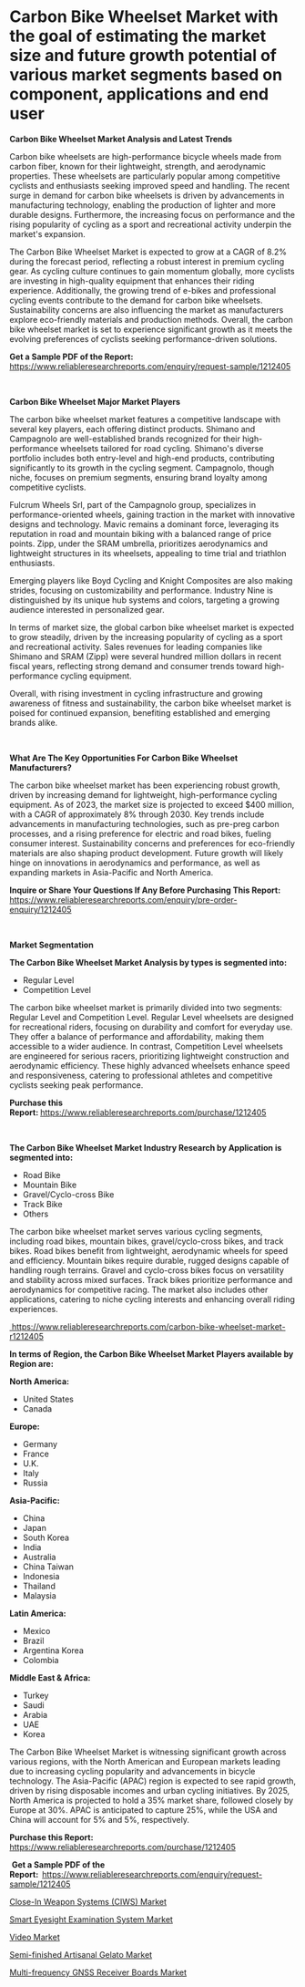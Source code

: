 <p><h1>Carbon Bike Wheelset Market with the goal of estimating the market size and future growth potential of various market segments based on component, applications and end user</h1></p><p><strong>Carbon Bike Wheelset Market Analysis and Latest Trends</strong></p>
<p><p>Carbon bike wheelsets are high-performance bicycle wheels made from carbon fiber, known for their lightweight, strength, and aerodynamic properties. These wheelsets are particularly popular among competitive cyclists and enthusiasts seeking improved speed and handling. The recent surge in demand for carbon bike wheelsets is driven by advancements in manufacturing technology, enabling the production of lighter and more durable designs. Furthermore, the increasing focus on performance and the rising popularity of cycling as a sport and recreational activity underpin the market's expansion.</p><p>The Carbon Bike Wheelset Market is expected to grow at a CAGR of 8.2% during the forecast period, reflecting a robust interest in premium cycling gear. As cycling culture continues to gain momentum globally, more cyclists are investing in high-quality equipment that enhances their riding experience. Additionally, the growing trend of e-bikes and professional cycling events contribute to the demand for carbon bike wheelsets. Sustainability concerns are also influencing the market as manufacturers explore eco-friendly materials and production methods. Overall, the carbon bike wheelset market is set to experience significant growth as it meets the evolving preferences of cyclists seeking performance-driven solutions.</p></p>
<p><strong>Get a Sample PDF of the Report:&nbsp;</strong> <a href="https://www.reliableresearchreports.com/enquiry/request-sample/1212405?utm_campaign=118&utm_medium=2&utm_source=Github&utm_content=ia&utm_term=24032025&utm_id=carbon-bike-wheelset">https://www.reliableresearchreports.com/enquiry/request-sample/1212405</a></p>
<p>&nbsp;</p>
<p><strong>Carbon Bike Wheelset Major Market Players</strong></p>
<p><p>The carbon bike wheelset market features a competitive landscape with several key players, each offering distinct products. Shimano and Campagnolo are well-established brands recognized for their high-performance wheelsets tailored for road cycling. Shimano's diverse portfolio includes both entry-level and high-end products, contributing significantly to its growth in the cycling segment. Campagnolo, though niche, focuses on premium segments, ensuring brand loyalty among competitive cyclists.</p><p>Fulcrum Wheels Srl, part of the Campagnolo group, specializes in performance-oriented wheels, gaining traction in the market with innovative designs and technology. Mavic remains a dominant force, leveraging its reputation in road and mountain biking with a balanced range of price points. Zipp, under the SRAM umbrella, prioritizes aerodynamics and lightweight structures in its wheelsets, appealing to time trial and triathlon enthusiasts.</p><p>Emerging players like Boyd Cycling and Knight Composites are also making strides, focusing on customizability and performance. Industry Nine is distinguished by its unique hub systems and colors, targeting a growing audience interested in personalized gear.</p><p>In terms of market size, the global carbon bike wheelset market is expected to grow steadily, driven by the increasing popularity of cycling as a sport and recreational activity. Sales revenues for leading companies like Shimano and SRAM (Zipp) were several hundred million dollars in recent fiscal years, reflecting strong demand and consumer trends toward high-performance cycling equipment.</p><p>Overall, with rising investment in cycling infrastructure and growing awareness of fitness and sustainability, the carbon bike wheelset market is poised for continued expansion, benefiting established and emerging brands alike.</p></p>
<p>&nbsp;</p>
<p><strong>What Are The Key Opportunities For Carbon Bike Wheelset Manufacturers?</strong></p>
<p><p>The carbon bike wheelset market has been experiencing robust growth, driven by increasing demand for lightweight, high-performance cycling equipment. As of 2023, the market size is projected to exceed $400 million, with a CAGR of approximately 8% through 2030. Key trends include advancements in manufacturing technologies, such as pre-preg carbon processes, and a rising preference for electric and road bikes, fueling consumer interest. Sustainability concerns and preferences for eco-friendly materials are also shaping product development. Future growth will likely hinge on innovations in aerodynamics and performance, as well as expanding markets in Asia-Pacific and North America.</p></p>
<p><strong>Inquire or Share Your Questions If Any Before Purchasing This Report:</strong> <a href="https://www.reliableresearchreports.com/enquiry/pre-order-enquiry/1212405?utm_campaign=118&utm_medium=2&utm_source=Github&utm_content=ia&utm_term=24032025&utm_id=carbon-bike-wheelset">https://www.reliableresearchreports.com/enquiry/pre-order-enquiry/1212405</a></p>
<p>&nbsp;</p>
<p><strong>Market Segmentation</strong></p>
<p><strong>The Carbon Bike Wheelset Market Analysis by types is segmented into:</strong></p>
<p><ul><li>Regular Level</li><li>Competition Level</li></ul></p>
<p><p>The carbon bike wheelset market is primarily divided into two segments: Regular Level and Competition Level. Regular Level wheelsets are designed for recreational riders, focusing on durability and comfort for everyday use. They offer a balance of performance and affordability, making them accessible to a wider audience. In contrast, Competition Level wheelsets are engineered for serious racers, prioritizing lightweight construction and aerodynamic efficiency. These highly advanced wheelsets enhance speed and responsiveness, catering to professional athletes and competitive cyclists seeking peak performance.</p></p>
<p><strong>Purchase this Report:&nbsp;</strong><a href="https://www.reliableresearchreports.com/purchase/1212405?utm_campaign=118&utm_medium=2&utm_source=Github&utm_content=ia&utm_term=24032025&utm_id=carbon-bike-wheelset">https://www.reliableresearchreports.com/purchase/1212405</a></p>
<p>&nbsp;</p>
<p><strong>The Carbon Bike Wheelset Market Industry Research by Application is segmented into:</strong></p>
<p><ul><li>Road Bike</li><li>Mountain Bike</li><li>Gravel/Cyclo-cross Bike</li><li>Track Bike</li><li>Others</li></ul></p>
<p><p>The carbon bike wheelset market serves various cycling segments, including road bikes, mountain bikes, gravel/cyclo-cross bikes, and track bikes. Road bikes benefit from lightweight, aerodynamic wheels for speed and efficiency. Mountain bikes require durable, rugged designs capable of handling rough terrains. Gravel and cyclo-cross bikes focus on versatility and stability across mixed surfaces. Track bikes prioritize performance and aerodynamics for competitive racing. The market also includes other applications, catering to niche cycling interests and enhancing overall riding experiences.</p></p>
<p><a href="https://www.reliableresearchreports.com/carbon-bike-wheelset-market-r1212405?utm_campaign=118&utm_medium=2&utm_source=Github&utm_content=ia&utm_term=24032025&utm_id=carbon-bike-wheelset">&nbsp;https://www.reliableresearchreports.com/carbon-bike-wheelset-market-r1212405</a></p>
<p><strong>In terms of Region, the Carbon Bike Wheelset Market Players available by Region are:</strong></p>
<p>
    <p> <strong> North America: </strong>
        <ul>
            <li>United States</li>
            <li>Canada</li>
        </ul>
        </p> 
    <p> <strong> Europe: </strong>
        <ul>
            <li>Germany</li>
            <li>France</li>
            <li>U.K.</li>
            <li>Italy</li>
            <li>Russia</li>
        </ul>
        </p> 
    <p> <strong> Asia-Pacific: </strong>
        <ul>
            <li>China</li>
            <li>Japan</li>
            <li>South Korea</li>
            <li>India</li>
            <li>Australia</li>
            <li>China Taiwan</li>
            <li>Indonesia</li>
            <li>Thailand</li>
            <li>Malaysia</li>
        </ul>
        </p> 
    <p> <strong> Latin America: </strong>
        <ul>
            <li>Mexico</li>
            <li>Brazil</li>
            <li>Argentina Korea</li>
            <li>Colombia</li>
        </ul>
        </p> 
    <p> <strong> Middle East & Africa: </strong>
        <ul>
            <li>Turkey</li>
            <li>Saudi</li>
            <li>Arabia</li>
            <li>UAE</li>
            <li>Korea</li>
        </ul>
    </p>
    </p>
<p><p>The Carbon Bike Wheelset Market is witnessing significant growth across various regions, with the North American and European markets leading due to increasing cycling popularity and advancements in bicycle technology. The Asia-Pacific (APAC) region is expected to see rapid growth, driven by rising disposable incomes and urban cycling initiatives. By 2025, North America is projected to hold a 35% market share, followed closely by Europe at 30%. APAC is anticipated to capture 25%, while the USA and China will account for 5% and 5%, respectively.</p></p>
<p><strong>Purchase this Report: </strong><a href="https://www.reliableresearchreports.com/purchase/1212405?utm_campaign=118&utm_medium=2&utm_source=Github&utm_content=ia&utm_term=24032025&utm_id=carbon-bike-wheelset">https://www.reliableresearchreports.com/purchase/1212405</a></p>
<p>&nbsp;<strong>Get a Sample PDF of the Report:&nbsp;&nbsp;</strong><a href="https://www.reliableresearchreports.com/enquiry/request-sample/1212405?utm_campaign=118&utm_medium=2&utm_source=Github&utm_content=ia&utm_term=24032025&utm_id=carbon-bike-wheelset">https://www.reliableresearchreports.com/enquiry/request-sample/1212405</a></p>
<p><strong></strong></p>
<p><p><a href="https://github.com/mafuzakirju/Market-Research-Report-List-1/blob/main/close-in-weapon-systems-ciws-market.md?utm_campaign=118&utm_medium=2&utm_source=Github&utm_content=ia&utm_term=24032025&utm_id=carbon-bike-wheelset">Close-In Weapon Systems (CIWS) Market</a></p><p><a href="https://github.com/akramisabtu/Market-Research-Report-List-1/blob/main/smart-eyesight-examination-system-market.md?utm_campaign=118&utm_medium=2&utm_source=Github&utm_content=ia&utm_term=24032025&utm_id=carbon-bike-wheelset">Smart Eyesight Examination System Market</a></p><p><a href="https://github.com/Mayankdeswa/Market-Research-Report-List-1/blob/main/video-market.md?utm_campaign=118&utm_medium=2&utm_source=Github&utm_content=ia&utm_term=24032025&utm_id=carbon-bike-wheelset">Video Market</a></p><p><a href="https://github.com/izetajhazuga/Market-Research-Report-List-1/blob/main/semi-finished-artisanal-gelato-market.md?utm_campaign=118&utm_medium=2&utm_source=Github&utm_content=ia&utm_term=24032025&utm_id=carbon-bike-wheelset">Semi-finished Artisanal Gelato Market</a></p><p><a href="https://github.com/cherrivacius/Market-Research-Report-List-1/blob/main/multi-frequency-gnss-receiver-boards-market.md?utm_campaign=118&utm_medium=2&utm_source=Github&utm_content=ia&utm_term=24032025&utm_id=carbon-bike-wheelset">Multi-frequency GNSS Receiver Boards Market</a></p></p>